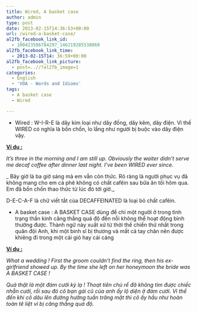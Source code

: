 ```yaml
---
title: Wired, A basket case
author: admin
type: post
date: 2013-02-15T14:36:53+00:00
url: /wired-a-basket-case/
al2fb_facebook_link_id:
  - 100423586784297_146219285538060
al2fb_facebook_link_time:
  - 2013-02-15T14: 36:59+00:00
al2fb_facebook_link_picture:
  - post=..//?al2fb_image=1
categories:
  - English
  - 'VOA - Words and Idioms'
tags:
  - A basket case
  - Wired

---
```

  * <span style="line-height: 15px;">Wired : W-I-R-E là dây kim loại như dây đồng, dây kẽm, dây điện. Vì thế WIRED có nghĩa là bồn chồn, lo lắng như người bị buộc vào dây điện vậy.</span>

<span style="text-decoration: underline;"><strong>Ví dụ :</strong></span>

_It&#8217;s three in the morning and I am still up. Obviously the waiter didn&#8217;t serve me decaf coffee after dinner last night. I&#8217;ve been WIRED ever since._

_ Bây giờ là ba giờ sáng mà em vẫn còn thức. Rõ ràng là người phục vụ đã không mang cho em cà phê không có chất cafêin sau bữa ăn tối hôm qua. Em đã bồn chồn thao thức từ lúc đó tới giờ._

D-E-C-A-F là chữ viết tắt của DECAFFEINATED là loại bỏ chất cafêin.

  * <span style="line-height: 15px;">A basket case : A BASKET CASE dùng để chỉ một người ở trong tình trạng thần kinh căng thẳng quá độ đến nỗi không thể hoạt động bình thường được. Thành ngữ này xuất xứ từ thời thế chiến thứ nhất trong quân đội Anh, khi một binh sĩ bị thương và mất cả tay chân nên được khiêng đi trong một cái giỏ hay cái cáng<br /> </span>

<span style="text-decoration: underline;"><strong>Ví dụ :</strong></span>

_What a wedding ! First the groom couldn&#8217;t find the ring, then his ex-girlfriend showed up. By the time she left on her honeymoon the bride was A BASKET CASE !_

_Quả thật là một đám cưới kỳ lạ ! Thoạt tiên chú rể đã không tìm được chiếc nhẫn cưới, rồi sau đó cô bạn gái cũ của anh ấy lộ diện ở đám cưới. Vì thế đến khi cô dâu lên đường hưởng tuần trăng mật thì cô ấy hầu như hoàn toàn tê liệt vì bị căng thẳng quá độ._
